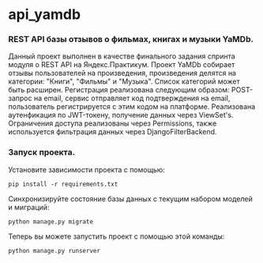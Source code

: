 api_yamdb
=============================

### REST API базы отзывов о фильмах, книгах и музыки YaMDb.

Данный проект выполнен в качестве финального задания спринта модуля о REST API на Яндекс.Практикум. Проект YaMDb собирает отзывы пользователей на произведения, произведения делятся на категории: "Книги", "Фильмы" и "Музыка". Список категорий может быть расширен. Регистрация реализована следующим образом: POST-запрос на email, сервис отправляет код подтверждения на email, пользователь регистрируется с этим кодом на платформе. Реализована аутенфикация по JWT-токену, получение данных через ViewSet's. Ограничения доступа реализованы через Permissions, также используется фильтрация данных через DjangoFilterBackend. 

### Запуск проекта.

Установите зависимости проекта с помощью:
```
pip install -r requirements.txt
```
Синхронизируйте состояние базы данных с текущим набором моделей и миграций:
```
python manage.py migrate
```
Теперь вы можете запустить проект с помощью этой команды:
```
python manage.py runserver
```
